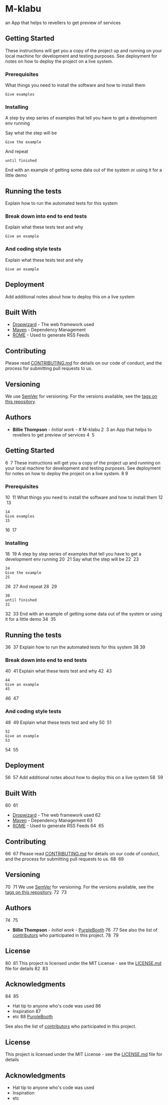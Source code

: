 # M-klabu

an App that helps to revellers to get preview of services 

## Getting Started

These instructions will get you a copy of the project up and running on your local machine for development and testing purposes. See deployment for notes on how to deploy the project on a live system.

### Prerequisites

What things you need to install the software and how to install them

```
Give examples
```

### Installing

A step by step series of examples that tell you have to get a development env running

Say what the step will be

```
Give the example
```

And repeat

```
until finished
```

End with an example of getting some data out of the system or using it for a little demo

## Running the tests

Explain how to run the automated tests for this system

### Break down into end to end tests

Explain what these tests test and why

```
Give an example
```

### And coding style tests

Explain what these tests test and why

```
Give an example
```

## Deployment

Add additional notes about how to deploy this on a live system

## Built With

* [Dropwizard](http://www.dropwizard.io/1.0.2/docs/) - The web framework used
* [Maven](https://maven.apache.org/) - Dependency Management
* [ROME](https://rometools.github.io/rome/) - Used to generate RSS Feeds

## Contributing

Please read [CONTRIBUTING.md](https://gist.github.com/PurpleBooth/b24679402957c63ec426) for details on our code of conduct, and the process for submitting pull requests to us.

## Versioning

We use [SemVer](http://semver.org/) for versioning. For the versions available, see the [tags on this repository](https://github.com/your/project/tags). 

## Authors

* **Billie Thompson** - *Initial work* - # M-klabu
2
​
3
an App that helps to revellers to get preview of services 
4
​
5
## Getting Started
6
​
7
These instructions will get you a copy of the project up and running on your local machine for development and testing purposes. See deployment for notes on how to deploy the project on a live system.
8
​
9
### Prerequisites
10
​
11
What things you need to install the software and how to install them
12
​
13
```
14
Give examples
15
```
16
​
17
### Installing
18
​
19
A step by step series of examples that tell you have to get a development env running
20
​
21
Say what the step will be
22
​
23
```
24
Give the example
25
```
26
​
27
And repeat
28
​
29
```
30
until finished
31
```
32
​
33
End with an example of getting some data out of the system or using it for a little demo
34
​
35
## Running the tests
36
​
37
Explain how to run the automated tests for this system
38
​
39
### Break down into end to end tests
40
​
41
Explain what these tests test and why
42
​
43
```
44
Give an example
45
```
46
​
47
### And coding style tests
48
​
49
Explain what these tests test and why
50
​
51
```
52
Give an example
53
```
54
​
55
## Deployment
56
​
57
Add additional notes about how to deploy this on a live system
58
​
59
## Built With
60
​
61
* [Dropwizard](http://www.dropwizard.io/1.0.2/docs/) - The web framework used
62
* [Maven](https://maven.apache.org/) - Dependency Management
63
* [ROME](https://rometools.github.io/rome/) - Used to generate RSS Feeds
64
​
65
## Contributing
66
​
67
Please read [CONTRIBUTING.md](https://gist.github.com/PurpleBooth/b24679402957c63ec426) for details on our code of conduct, and the process for submitting pull requests to us.
68
​
69
## Versioning
70
​
71
We use [SemVer](http://semver.org/) for versioning. For the versions available, see the [tags on this repository](https://github.com/your/project/tags). 
72
​
73
## Authors
74
​
75
* **Billie Thompson** - *Initial work* - [PurpleBooth](https://github.com/PurpleBooth)
76
​
77
See also the list of [contributors](https://github.com/your/project/contributors) who participated in this project.
78
​
79
## License
80
​
81
This project is licensed under the MIT License - see the [LICENSE.md](LICENSE.md) file for details
82
​
83
## Acknowledgments
84
​
85
* Hat tip to anyone who's code was used
86
* Inspiration
87
* etc
88
[PurpleBooth](https://github.com/PurpleBooth)

See also the list of [contributors](https://github.com/your/project/contributors) who participated in this project.

## License

This project is licensed under the MIT License - see the [LICENSE.md](LICENSE.md) file for details

## Acknowledgments

* Hat tip to anyone who's code was used
* Inspiration
* etc

